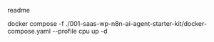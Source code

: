 readme


docker compose -f ./001-saas-wp-n8n-ai-agent-starter-kit/docker-compose.yaml --profile cpu up -d


